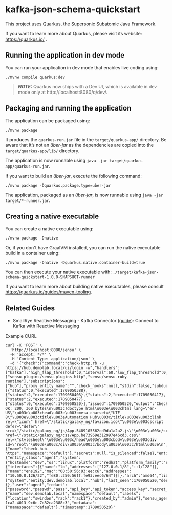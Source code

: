 # kafka-json-schema-quickstart

This project uses Quarkus, the Supersonic Subatomic Java Framework.

If you want to learn more about Quarkus, please visit its website: https://quarkus.io/ .

## Running the application in dev mode

You can run your application in dev mode that enables live coding using:
```shell script
./mvnw compile quarkus:dev
```

> **_NOTE:_**  Quarkus now ships with a Dev UI, which is available in dev mode only at http://localhost:8080/q/dev/.

## Packaging and running the application

The application can be packaged using:
```shell script
./mvnw package
```
It produces the `quarkus-run.jar` file in the `target/quarkus-app/` directory.
Be aware that it’s not an _über-jar_ as the dependencies are copied into the `target/quarkus-app/lib/` directory.

The application is now runnable using `java -jar target/quarkus-app/quarkus-run.jar`.

If you want to build an _über-jar_, execute the following command:
```shell script
./mvnw package -Dquarkus.package.type=uber-jar
```

The application, packaged as an _über-jar_, is now runnable using `java -jar target/*-runner.jar`.

## Creating a native executable

You can create a native executable using: 
```shell script
./mvnw package -Dnative
```

Or, if you don't have GraalVM installed, you can run the native executable build in a container using: 
```shell script
./mvnw package -Dnative -Dquarkus.native.container-build=true
```

You can then execute your native executable with: `./target/kafka-json-schema-quickstart-1.0.0-SNAPSHOT-runner`

If you want to learn more about building native executables, please consult https://quarkus.io/guides/maven-tooling.

## Related Guides

- SmallRye Reactive Messaging - Kafka Connector ([guide](https://quarkus.io/guides/kafka-reactive-getting-started)): Connect to Kafka with Reactive Messaging



Example CURL

```
curl -X 'POST' \
  'http://localhost:8080/sensu' \
  -H 'accept: */*' \
  -H 'Content-Type: application/json' \
  -d '{"check":{"command":"check-http.rb -u https://hub.demolab.local/ui/login -w","handlers":["kafka"],"high_flap_threshold":0,"interval":60,"low_flap_threshold":0,"publish":true,"runtime_assets":["sensu-plugins/sensu-plugins-http","sensu/sensu-ruby-runtime"],"subscriptions":["hub"],"proxy_entity_name":"","check_hooks":null,"stdin":false,"subdue":null,"ttl":0,"timeout":0,"round_robin":false,"duration":0.129471317,"executed":1709050520,"history":[{"status":0,"executed":1709050388},{"status":2,"executed":1709050403},{"status":2,"executed":1709050417},{"status":2,"executed":1709050477},{"status":0,"executed":1709050520}],"issued":1709050520,"output":"CheckHttp OK: 200, 360 bytes\n\u003c!doctype html\u003e\u003chtml lang=\"en-US\"\u003e\u003chead\u003e\u003cmeta charset=\"UTF-8\"\u003e\u003ctitle\u003eAutomation Hub\u003c/title\u003e\u003clink rel=\"icon\" href=\"/static/galaxy_ng/favicon.ico\"\u003e\u003cscript defer=\"defer\" src=\"/static/galaxy_ng/js/App.5489105562cd9da1a2a2.js\"\u003e\u003c/script\u003e\u003clink href=\"/static/galaxy_ng/css/App.be73969e312997e46cd3.css\" rel=\"stylesheet\"\u003e\u003c/head\u003e\u003cbody\u003e\u003cdiv id=\"root\"\u003e\u003c/div\u003e\u003c/body\u003e\u003c/html\u003e\n","state":"passing","status":0,"total_state_change":0,"last_ok":1709050520,"occurrences":1,"occurrences_watermark":3,"output_metric_format":"","output_metric_handlers":null,"env_vars":null,"metadata":{"name":"check-hub-https","namespace":"default"},"secrets":null,"is_silenced":false},"entity":{"entity_class":"agent","system":{"hostname":"dev","os":"linux","platform":"redhat","platform_family":"rhel","platform_version":"8.9","network":{"interfaces":[{"name":"lo","addresses":["127.0.0.1/8","::1/128"]},{"name":"ens192","mac":"00:50:56:93:ee:c6","addresses":["10.50.0.126/22","fe80::250:56ff:fe93:eec6/64"]}]},"arch":"amd64","libc_type":"glibc","vm_system":"","vm_role":"","cloud_provider":"","processes":null},"subscriptions":["system","entity:dev.demolab.local","hub"],"last_seen":1709050520,"deregister":false,"deregistration":{},"user":"agent","redact":["password","passwd","pass","api_key","api_token","access_key","secret_key","private_key","secret"],"metadata":{"name":"dev.demolab.local","namespace":"default","labels":{"location":"swindon","rack":"rack1"},"created_by":"admin"},"sensu_agent_version":"6.6.6"},"id":"1b29fa20-1ca2-4013-9c6c-7d82ca2388c3","metadata":{"namespace":"default"},"timestamp":1709050520}'
```


